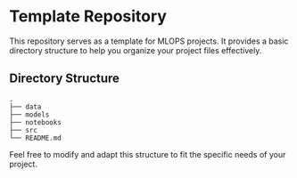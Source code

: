 # Template Repository

This repository serves as a template for MLOPS projects. It provides a basic directory structure to help you organize your project files effectively.

## Directory Structure

```
.
├── data
├── models
├── notebooks
├── src
└── README.md
```

Feel free to modify and adapt this structure to fit the specific needs of your project.

